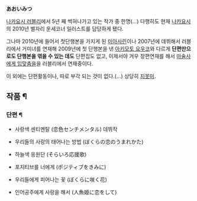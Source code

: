 **あおいみつ**

[나카요시 러블리](%EB%82%98%EC%B9%B4%EC%9A%94%EC%8B%9C%20%EB%9F%AC%EB%B8%94%EB%A6%AC.md)에서 5년 째 썩혀나가고 있는 작가 중 한명(...) 다행히도 현재
[나카요시](%EB%82%98%EC%B9%B4%EC%9A%94%EC%8B%9C.md)의 2010년 별자리 운세코너 일러스트를 담당하게
됐다.

그나마 2010년에 들어서 첫단행본을 가지게 된 [미아사린](%EB%AF%B8%EC%95%84%EC%82%AC%20%EB%A6%B0.md)이나 2007년에 데뷔해서 러블리에서 거미녀를 연재해
2009년에 첫 단행본을 낸 [아키모토 요우코](%EC%95%84%ED%82%A4%EB%AA%A8%ED%86%A0%20%EC%9A%94%EC%9A%B0%EC%BD%94.md)와 다르게 **단편만으로도 단행본을 엮을 수 있는 데도** 단편집도 없고, 이제서야 겨우 장편연재를
해서 [마술사에게 입맞춤을](%EB%A7%88%EC%88%A0%EC%82%AC%EC%97%90%EA%B2%8C%20%EC%9E%85%EB%A7%9E%EC%B6%A4%EC%9D%84.md)을 러블리에서 연재중이다.

이 외에는 단편활동이나, 따로 부각 되는 것이 없다.(...) 상당히
[지못미](%EC%A7%80%EB%AA%BB%EB%AF%B8.md).

## 작품 ¶

### 단편 ¶

  * 사랑색 센티멘탈 (恋色センチメンタル) 데뷔작  

  * 우리들의 사랑의 태어나는 방법 (ぼくらの恋のうまれかた)  

  * 하늘색 응원단 (そらいろ応援歌)  

  * 포지티브를 너에게 (ポジティブをきみに)  

  * 우리들에게 피어나는 꽃 (ぼくらに咲く花)  

  * 인어공주에게 사랑을 해서 (人魚姫に恋をして)  

